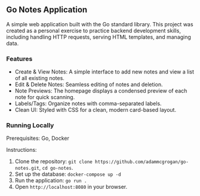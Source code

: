 ## Go Notes Application

A simple web application built with the Go standard library. This project was created as a personal exercise to practice backend development skills, including handling HTTP requests, serving HTML templates, and managing data.

### Features
- Create & View Notes: A simple interface to add new notes and view a list of all existing notes.
- Edit & Delete Notes: Seamless editing of notes and deletion.
- Note Previews: The homepage displays a condensed preview of each note for quick scanning.
- Labels/Tags: Organize notes with comma-separated labels.
- Clean UI: Styled with CSS for a clean, modern card-based layout.

### Running Locally
Prerequisites: Go, Docker

Instructions:
1. Clone the repository: `git clone https://github.com/adammcgrogan/go-notes.git`, `cd go-notes`.
2. Set up the database: `docker-compose up -d`
3. Run the application: `go run .`
4. Open `http://localhost:8080` in your browser.
